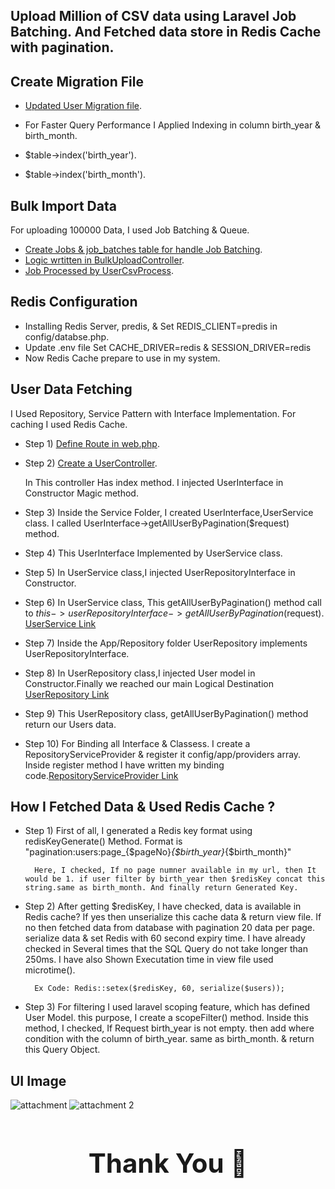 ## Upload Million of CSV data using Laravel Job Batching. And Fetched data store in Redis Cache with pagination.
## Create Migration File

- [Updated User Migration file](https://github.com/alaminrony/Doctime-Task/blob/master/database/migrations/2014_10_12_000000_create_users_table.php).

- For Faster Query Performance I Applied Indexing in column birth_year & birth_month.
- $table->index('birth_year').
- $table->index('birth_month').

## Bulk Import Data

For uploading 100000 Data, I used Job Batching & Queue.


- [Create Jobs & job_batches table for handle Job Batching](https://github.com/alaminrony/Doctime-Task/blob/master/database/migrations/2024_01_19_111017_create_job_batches_table.php).
- [Logic wrtitten in BulkUploadController](https://github.com/alaminrony/Doctime-Task/blob/master/app/Http/Controllers/BulkUploadController.php).
- [Job Processed by UserCsvProcess](https://github.com/alaminrony/Doctime-Task/blob/master/app/Jobs/UserCsvProcess.php).

## Redis Configuration

- Installing Redis Server, predis, & Set REDIS_CLIENT=predis in config/databse.php. 
- Update .env file Set CACHE_DRIVER=redis & SESSION_DRIVER=redis 
- Now Redis Cache prepare to use in my system. 


## User Data Fetching

I Used Repository, Service Pattern with Interface Implementation. For caching I used Redis Cache.

- Step 1) [Define Route in web.php](https://github.com/alaminrony/Doctime-Task/blob/master/routes/web.php).
- Step 2) [Create a UserController](https://github.com/alaminrony/Doctime-Task/blob/master/routes/web.php). 
   
   In This controller Has index method. I injected UserInterface in Constructor Magic method.

 
- Step 3) Inside the Service Folder, I created UserInterface,UserService class. I called UserInterface->getAllUserByPagination($request) method.
- Step 4) This UserInterface Implemented by UserService class. 
- Step 5) In UserService class,I injected UserRepositoryInterface in Constructor.
- Step 6) In UserService class, This getAllUserByPagination() method call to $this->userRepositoryInterface->getAllUserByPagination($request).   [UserService Link](https://github.com/alaminrony/Doctime-Task/blob/master/app/Service/UserService.php)
- Step 7) Inside the App/Repository folder UserRepository implements UserRepositoryInterface.
- Step 8) In UserRepository class,I injected User model in Constructor.Finally we reached our main Logical Destination [UserRepository Link](https://github.com/alaminrony/Doctime-Task/blob/master/app/Repository/UserRepository.php)
- Step 9) This UserRepository class, getAllUserByPagination() method return our Users data.
- Step 10) For Binding all Interface & Classess. I create a RepositoryServiceProvider & register it config/app/providers array. 
        Inside register  method I have written my binding code.[RepositoryServiceProvider Link](https://github.com/alaminrony/Doctime-Task/blob/master/app/Providers/RepositoryServiceProvider.php) 


## How I Fetched Data & Used Redis Cache ?

- Step 1) First of all, I generated a Redis key format using redisKeyGenerate() Method. 
          Format is "pagination:users:page_{$pageNo}_{$birth_year}_{$birth_month}"
 
        Here, I checked, If no page numner available in my url, then It would be 1. if user filter by birth_year then $redisKey concat this string.same as birth_month. And finally return Generated Key.

- Step 2) After getting $redisKey, I have checked, data is available in Redis cache? If yes then unserialize this cache data & return view file. 
        If no then fetched data from database with pagination 20 data per page. serialize data & set Redis with 60 second expiry time.
        I have already checked in Several times that the SQL Query do not take longer than 250ms. I have also Shown Executation time in view 
        file used microtime().
    
        Ex Code: Redis::setex($redisKey, 60, serialize($users));

- Step 3) For filtering I used laravel scoping feature, which has defined User Model. 
        this purpose, I create a scopeFilter() method. Inside this method, I checked, If Request birth_year is not empty. then add
        where condition with the column of birth_year. same as birth_month. & return this Query Object.

## UI Image
![attachment](https://github.com/alaminrony/Doctime-Task/assets/35996127/2038d8df-bc4b-4f53-bc3a-9f8ef6888c2c)
![attachment 2](https://github.com/alaminrony/Doctime-Task/assets/35996127/99ab81c4-5cfc-4f04-8d1d-469909699d3d)

<div align="center">
  <h1 style="font-size: 3em;">Thank You 🙏</h1>
</div>        






